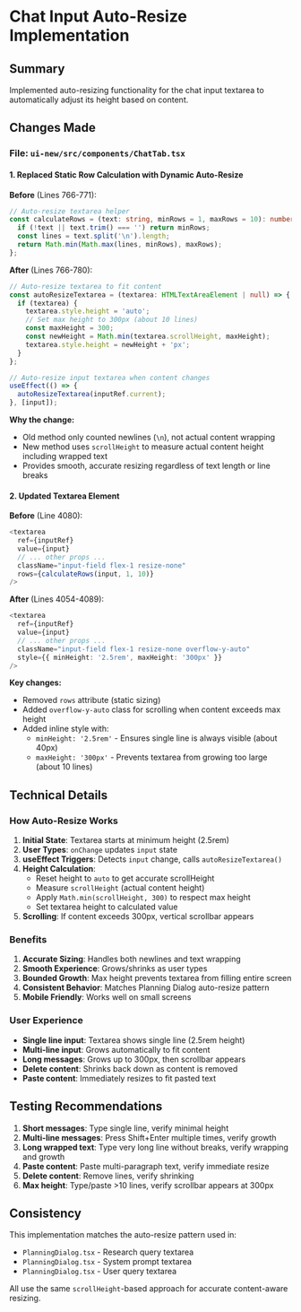 # Chat Input Auto-Resize Implementation

## Summary
Implemented auto-resizing functionality for the chat input textarea to automatically adjust its height based on content.

## Changes Made

### File: `ui-new/src/components/ChatTab.tsx`

#### 1. Replaced Static Row Calculation with Dynamic Auto-Resize

**Before** (Lines 766-771):
```typescript
// Auto-resize textarea helper
const calculateRows = (text: string, minRows = 1, maxRows = 10): number => {
  if (!text || text.trim() === '') return minRows;
  const lines = text.split('\n').length;
  return Math.min(Math.max(lines, minRows), maxRows);
};
```

**After** (Lines 766-780):
```typescript
// Auto-resize textarea to fit content
const autoResizeTextarea = (textarea: HTMLTextAreaElement | null) => {
  if (textarea) {
    textarea.style.height = 'auto';
    // Set max height to 300px (about 10 lines)
    const maxHeight = 300;
    const newHeight = Math.min(textarea.scrollHeight, maxHeight);
    textarea.style.height = newHeight + 'px';
  }
};

// Auto-resize input textarea when content changes
useEffect(() => {
  autoResizeTextarea(inputRef.current);
}, [input]);
```

**Why the change:**
- Old method only counted newlines (`\n`), not actual content wrapping
- New method uses `scrollHeight` to measure actual content height including wrapped text
- Provides smooth, accurate resizing regardless of text length or line breaks

#### 2. Updated Textarea Element

**Before** (Line 4080):
```typescript
<textarea
  ref={inputRef}
  value={input}
  // ... other props ...
  className="input-field flex-1 resize-none"
  rows={calculateRows(input, 1, 10)}
/>
```

**After** (Lines 4054-4089):
```typescript
<textarea
  ref={inputRef}
  value={input}
  // ... other props ...
  className="input-field flex-1 resize-none overflow-y-auto"
  style={{ minHeight: '2.5rem', maxHeight: '300px' }}
/>
```

**Key changes:**
- Removed `rows` attribute (static sizing)
- Added `overflow-y-auto` class for scrolling when content exceeds max height
- Added inline style with:
  - `minHeight: '2.5rem'` - Ensures single line is always visible (about 40px)
  - `maxHeight: '300px'` - Prevents textarea from growing too large (about 10 lines)

## Technical Details

### How Auto-Resize Works

1. **Initial State**: Textarea starts at minimum height (2.5rem)
2. **User Types**: `onChange` updates `input` state
3. **useEffect Triggers**: Detects `input` change, calls `autoResizeTextarea()`
4. **Height Calculation**:
   - Reset height to `auto` to get accurate scrollHeight
   - Measure `scrollHeight` (actual content height)
   - Apply `Math.min(scrollHeight, 300)` to respect max height
   - Set textarea height to calculated value
5. **Scrolling**: If content exceeds 300px, vertical scrollbar appears

### Benefits

1. **Accurate Sizing**: Handles both newlines and text wrapping
2. **Smooth Experience**: Grows/shrinks as user types
3. **Bounded Growth**: Max height prevents textarea from filling entire screen
4. **Consistent Behavior**: Matches Planning Dialog auto-resize pattern
5. **Mobile Friendly**: Works well on small screens

### User Experience

- **Single line input**: Textarea shows single line (2.5rem height)
- **Multi-line input**: Grows automatically to fit content
- **Long messages**: Grows up to 300px, then scrollbar appears
- **Delete content**: Shrinks back down as content is removed
- **Paste content**: Immediately resizes to fit pasted text

## Testing Recommendations

1. **Short messages**: Type single line, verify minimal height
2. **Multi-line messages**: Press Shift+Enter multiple times, verify growth
3. **Long wrapped text**: Type very long line without breaks, verify wrapping and growth
4. **Paste content**: Paste multi-paragraph text, verify immediate resize
5. **Delete content**: Remove lines, verify shrinking
6. **Max height**: Type/paste >10 lines, verify scrollbar appears at 300px

## Consistency

This implementation matches the auto-resize pattern used in:
- `PlanningDialog.tsx` - Research query textarea
- `PlanningDialog.tsx` - System prompt textarea  
- `PlanningDialog.tsx` - User query textarea

All use the same `scrollHeight`-based approach for accurate content-aware resizing.
